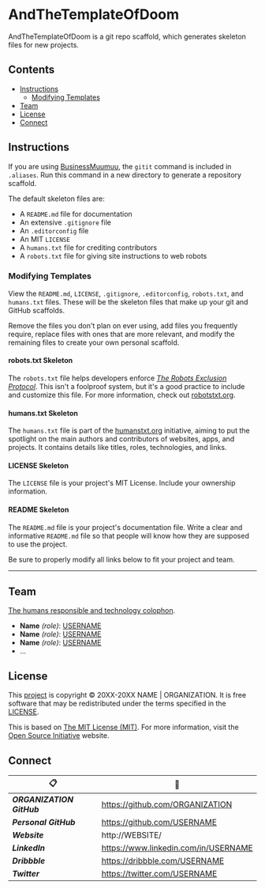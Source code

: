 <!-- README.md -->

AndTheTemplateOfDoom
================================================================================

AndTheTemplateOfDoom is a git repo scaffold, which generates skeleton files for new projects.

## Contents

- [Instructions](#instructions)
  + [Modifying Templates](#modifying-templates)
- [Team](#team)
- [License](#license)
- [Connect](#connect)

## Instructions

If you are using [BusinessMuumuu](https://github.com/SuitAndCape/BusinessMuumuu), the `gitit` command is included in `.aliases`.  Run this command in a new directory to generate a repository scaffold.

The default skeleton files are:

- A `README.md` file for documentation
- An extensive `.gitignore` file
- An `.editorconfig` file
- An MIT `LICENSE`
- A `humans.txt` file for crediting contributors
- A `robots.txt` file for giving site instructions to web robots

### Modifying Templates
View the `README.md`, `LICENSE`, `.gitignore`, `.editorconfig`, `robots.txt`, and `humans.txt` files.  These will be the skeleton files that make up your git and GitHub scaffolds.

Remove the files you don't plan on ever using, add files you frequently require, replace files with ones that are more relevant, and modify the remaining files to create your own personal scaffold.

#### robots.txt Skeleton
The `robots.txt` file helps developers enforce _[The Robots Exclusion Protocol](http://www.robotstxt.org/robotstxt.html)_.  This isn't a foolproof system, but it's a good practice to include and customize this file.  For more information, check out [robotstxt.org](http://robotstxt.org/).

#### humans.txt Skeleton
The `humans.txt` file is part of the [humanstxt.org](http://humanstxt.org/) initiative, aiming to put the spotlight on the main authors and contributors of websites, apps, and projects.  It contains details like titles, roles, technologies, and links.

#### LICENSE Skeleton
The `LICENSE` file is your project's MIT License.  Include your ownership information.

#### README Skeleton
The `README.md` file is your project's documentation file.  Write a clear and informative `README.md` file so that people will know how they are supposed to use the project.

Be sure to properly modify all links below to fit your project and team.

--------------------------------------------------------------------------------

## Team

[The humans responsible and technology colophon](https://github.com/USERNAME/REPONAME/blob/master/humans.txt).

- **Name** _(role)_: [USERNAME](https://github.com/USERNAME)
- **Name** _(role)_: [USERNAME](https://github.com/USERNAME)
- **Name** _(role)_: [USERNAME](https://github.com/USERNAME)
- ...

## License

This [project](#title) is copyright © 20XX-20XX NAME | ORGANIZATION.  It is free software that may be redistributed under the terms specified in the [LICENSE](https://github.com/USERNAME/REPONAME/blob/master/LICENSE).

This is based on [The MIT License (MIT)](http://opensource.org/licenses/MIT).  For more information, visit the [Open Source Initiative](http://opensource.org/) website.

## Connect

|              :clipboard:             |                :link:                |
| ------------------------------------ | ------------------------------------ |
**_ORGANIZATION GitHub_** | https://github.com/ORGANIZATION
**_Personal GitHub_**     | https://github.com/USERNAME
**_Website_**             | http://WEBSITE/
**_LinkedIn_**            | https://www.linkedin.com/in/USERNAME
**_Dribbble_**            | https://dribbble.com/USERNAME
**_Twitter_**             | https://twitter.com/USERNAME
